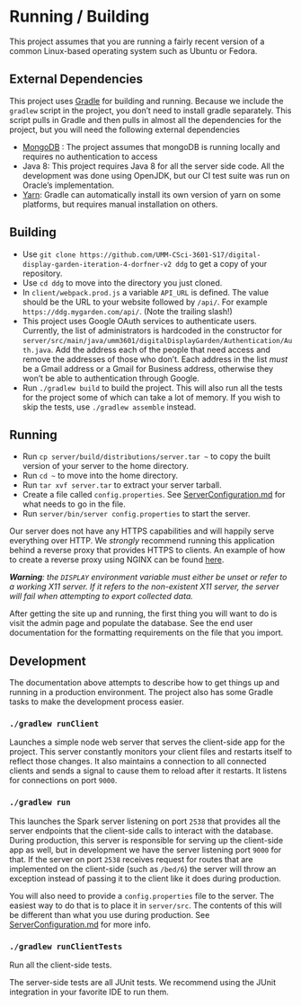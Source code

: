 # Running / Building
This project assumes that you are running a fairly recent version of a common
Linux-based operating system such as Ubuntu or Fedora.

## External Dependencies
This project uses [Gradle](https://gradle.org/) for building and running. Because we include
the `gradlew` script in the project, you don’t need to install gradle separately. This script
 pulls in Gradle and then pulls in almost all the dependencies for the project, but
you will need the following external dependencies

- [MongoDB](https://www.mongodb.com/) : The project assumes that mongoDB is running locally and requires
  no authentication to access
- Java 8: This project requires Java 8 for all the server side code. All the development
  was done using OpenJDK, but our CI test suite was run on Oracle’s implementation.
- [Yarn](https://yarnpkg.com/en/): Gradle can automatically install its own version of yarn on some platforms,
  but requires manual installation on others.

## Building

- Use `git clone https://github.com/UMM-CSci-3601-S17/digital-display-garden-iteration-4-dorfner-v2 ddg` to
  get a copy of your repository.
- Use `cd ddg` to move into the directory you just cloned.
- In `client/webpack.prod.js` a variable `API_URL` is defined. The value should be the URL to your website
  followed by `/api/`. For example `https://ddg.mygarden.com/api/`. (Note the trailing slash!)
- This project uses Google OAuth services to authenticate users. Currently, the list of administrators is
   hardcoded in the constructor for 
   `server/src/main/java/umm3601/digitalDisplayGarden/Authentication/Auth.java`. 
   Add the address each of the people that need access and remove the addresses of those who don’t. Each
   address in the list _must_ be a Gmail address or a Gmail for Business address, otherwise they won’t be
   able to authentication through Google.
- Run `./gradlew build` to build the project. This will also run all the tests for the project some of
  which can take a lot of memory. If you wish to skip the tests, use `./gradlew assemble` instead.

## Running
- Run `cp server/build/distributions/server.tar ~` to copy the built version of your server to the home directory.
- Run `cd ~` to move into the home directory.
- Run `tar xvf server.tar` to extract your server tarball.
- Create a file called `config.properties`. See [ServerConfiguration.md](./ServerConfiguration.md) for what needs to go in the file. 
- Run `server/bin/server config.properties` to start the server. 

Our server does not have any HTTPS capabilities and will happily serve everything over HTTP. 
We _strongly_ recommend running this application behind a reverse proxy that provides HTTPS 
to clients. An example of how to create a reverse proxy using NGINX can be found [here](./Https.md).

_**Warning**: the `DISPLAY` environment variable must either be unset or refer to a working X11 server. 
If it refers to the non-existent X11 server, the server will fail when attempting to export
collected data._

After getting the site up and running, the first thing you will want to do is visit the admin
page and populate the database. See the end user documentation for the formatting requirements
on the file that you import.

## Development
The documentation above attempts to describe how to get things up and running in a production environment.
The project also has some Gradle tasks to make the development process easier.

### `./gradlew runClient`

Launches a simple node web server that serves the client-side app for the project. This server constantly 
monitors your client files and restarts itself to reflect those changes. It also maintains a connection to 
all connected clients and sends a signal to cause them to reload after it restarts. It listens for connections
on port `9000`. 

### `./gradlew run`

This launches the Spark server listening on port `2538` that provides all the server endpoints that
the client-side calls to interact with the database. During production, this server is responsible
for serving up the client-side app as well, but in development we have the server listening port `9000`
for that. If the server on port `2538` receives request for routes that are implemented on the
client-side (such as `/bed/6`) the server will throw an exception instead of passing it to the
client like it does during production. 

You will also need to provide a `config.properties` file to the server. The easiest way to do that is
to place it in `server/src`. The contents of this will be different than what you use during production.
See [ServerConfiguration.md](./ServerConfiguration.md) for more info.

### `./gradlew runClientTests`

Run all the client-side tests.

The server-side tests are all JUnit tests. We recommend
using the JUnit integration in your favorite IDE to run them.